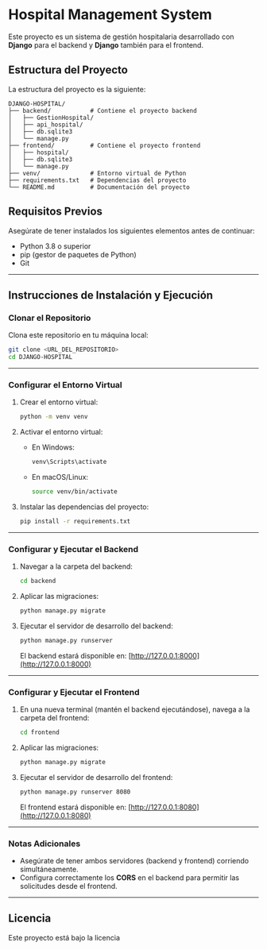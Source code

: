 # Hospital Management System

Este proyecto es un sistema de gestión hospitalaria desarrollado con **Django** para el backend y **Django** también para el frontend. 

## Estructura del Proyecto

La estructura del proyecto es la siguiente:

```
DJANGO-HOSPITAL/
├── backend/           # Contiene el proyecto backend
│   ├── GestionHospital/
│   ├── api_hospital/
│   ├── db.sqlite3
│   └── manage.py
├── frontend/          # Contiene el proyecto frontend
│   ├── hospital/
│   ├── db.sqlite3
│   └── manage.py
├── venv/              # Entorno virtual de Python
├── requirements.txt   # Dependencias del proyecto
└── README.md          # Documentación del proyecto
```

## Requisitos Previos

Asegúrate de tener instalados los siguientes elementos antes de continuar:

- Python 3.8 o superior
- pip (gestor de paquetes de Python)
- Git

---

## Instrucciones de Instalación y Ejecución

### Clonar el Repositorio

Clona este repositorio en tu máquina local:

```bash
git clone <URL_DEL_REPOSITORIO>
cd DJANGO-HOSPITAL
```

---

### Configurar el Entorno Virtual

1. Crear el entorno virtual:

   ```bash
   python -m venv venv
   ```

2. Activar el entorno virtual:

   - En Windows:

     ```bash
     venv\Scripts\activate
     ```

   - En macOS/Linux:

     ```bash
     source venv/bin/activate
     ```

3. Instalar las dependencias del proyecto:

   ```bash
   pip install -r requirements.txt
   ```

---

### Configurar y Ejecutar el Backend

1. Navegar a la carpeta del backend:

   ```bash
   cd backend
   ```

2. Aplicar las migraciones:

   ```bash
   python manage.py migrate
   ```

3. Ejecutar el servidor de desarrollo del backend:

   ```bash
   python manage.py runserver
   ```

   El backend estará disponible en: [http://127.0.0.1:8000](http://127.0.0.1:8000)

---

### Configurar y Ejecutar el Frontend

1. En una nueva terminal (mantén el backend ejecutándose), navega a la carpeta del frontend:

   ```bash
   cd frontend
   ```

2. Aplicar las migraciones:

   ```bash
   python manage.py migrate
   ```

3. Ejecutar el servidor de desarrollo del frontend:

   ```bash
   python manage.py runserver 8080
   ```

   El frontend estará disponible en: [http://127.0.0.1:8080](http://127.0.0.1:8080)

---

### Notas Adicionales

- Asegúrate de tener ambos servidores (backend y frontend) corriendo simultáneamente.
- Configura correctamente los **CORS** en el backend para permitir las solicitudes desde el frontend.

---

## Licencia

Este proyecto está bajo la licencia
